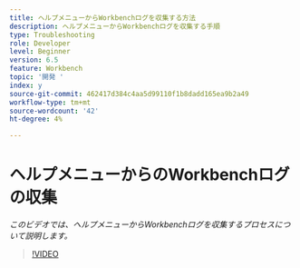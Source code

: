 ```yaml
---
title: ヘルプメニューからWorkbenchログを収集する方法
description: ヘルプメニューからWorkbenchログを収集する手順
type: Troubleshooting
role: Developer
level: Beginner
version: 6.5
feature: Workbench
topic: '開発 '
index: y
source-git-commit: 462417d384c4aa5d99110f1b8dadd165ea9b2a49
workflow-type: tm+mt
source-wordcount: '42'
ht-degree: 4%

---
```



# ヘルプメニューからのWorkbenchログの収集

*このビデオでは、ヘルプメニューからWorkbenchログを収集するプロセスについて説明します。*

>[!VIDEO](https://video.tv.adobe.com/v/335501?quality=9&learn=on)
